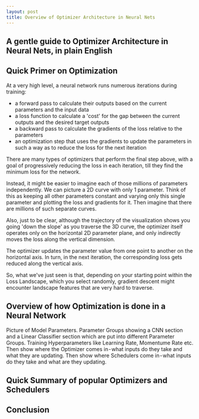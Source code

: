 ```yaml
---
layout: post
title: Overview of Optimizer Architecture in Neural Nets
---
```


A gentle guide to Optimizer Architecture in Neural Nets, in plain English
----

## Quick Primer on Optimization

At a very high level, a neural network runs numerous iterations during training:
- a forward pass to calculate their outputs based on the current parameters and the input data
- a loss function to calculate a 'cost' for the gap between the current outputs and the desired target outputs
- a backward pass to calculate the gradients of the loss relative to the parameters
- an optimization step that uses the gradients to update the parameters in such a way as to reduce the loss for the next iteration

There are many types of optimizers that perform the final step above, with a goal of progressively reducing the loss in each iteration, till they find the minimum loss for the network.

Instead, it might be easier to imagine each of those millions of parameters independently. We can picture a 2D curve with only 1 parameter. Think of this as keeping all other parameters constant and varying only this single parameter and plotting the loss and gradients for it. Then imagine that there are millions of such separate curves.

Also, just to be clear, although the trajectory of the visualization shows you going 'down the slope' as you traverse the 3D curve, the optimizer itself operates only on the horizontal 2D parameter plane, and only indirectly moves the loss along the vertical dimension.

The optimizer updates the parameter value from one point to another on the horizontal axis. In turn, in the next iteration, the corresponding loss gets reduced along the vertical axis.

So, what we've just seen is that, depending on your starting point within the Loss Landscape, which you select randomly, gradient descent might encounter landscape features that are very hard to traverse.

## Overview of how Optimization is done in a Neural Network

Picture of Model Parameters. Parameter Groups showing a CNN section and a Linear Classifier section which are put into different Parameter Groups. Training Hyperparameters like Learning Rate, Momentume Rate etc. Then show where the Optimizer comes in - what inputs do they take and what they are updating. Then show where Schedulers come in - what inputs do they take and what are they updating.

## Quick Summary of popular Optimizers and Schedulers

## Conclusion


